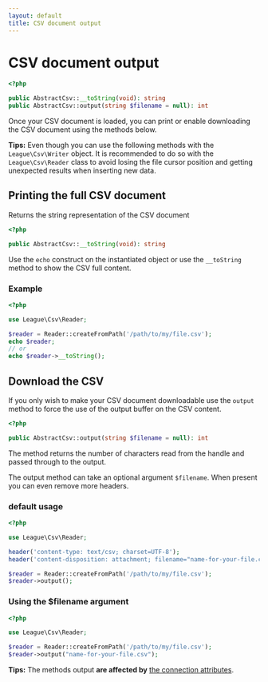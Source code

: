 ```yaml
---
layout: default
title: CSV document output
---
```


# CSV document output

~~~php
<?php

public AbstractCsv::__toString(void): string
public AbstractCsv::output(string $filename = null): int
~~~

Once your CSV document is loaded, you can print or enable downloading the CSV document using the methods below.

<p class="message-info"><strong>Tips:</strong> Even though you can use the following methods with the <code>League\Csv\Writer</code> object. It is recommended to do so with the <code>League\Csv\Reader</code> class to avoid losing the file cursor position and getting unexpected results when inserting new data.</p>

## Printing the full CSV document

Returns the string representation of the CSV document

~~~php
<?php

public AbstractCsv::__toString(void): string
~~~

Use the `echo` construct on the instantiated object or use the `__toString` method to show the CSV full content.

### Example

~~~php
<?php

use League\Csv\Reader;

$reader = Reader::createFromPath('/path/to/my/file.csv');
echo $reader;
// or
echo $reader->__toString();
~~~

## Download the CSV

If you only wish to make your CSV document downloadable use the `output` method to force the use of the output buffer on the CSV content.

~~~php
<?php

public AbstractCsv::output(string $filename = null): int
~~~

The method returns the number of characters read from the handle and passed through to the output.

The output method can take an optional argument `$filename`. When present you
can even remove more headers.

### default usage

~~~php
<?php

use League\Csv\Reader;

header('content-type: text/csv; charset=UTF-8');
header('content-disposition: attachment; filename="name-for-your-file.csv"');

$reader = Reader::createFromPath('/path/to/my/file.csv');
$reader->output();
~~~

### Using the $filename argument

~~~php
<?php

use League\Csv\Reader;

$reader = Reader::createFromPath('/path/to/my/file.csv');
$reader->output("name-for-your-file.csv");
~~~

<p class="message-info"><strong>Tips:</strong> The methods output <strong>are affected by</strong> <a href="/9.0/attributes/">the connection attributes</a>.</p>
